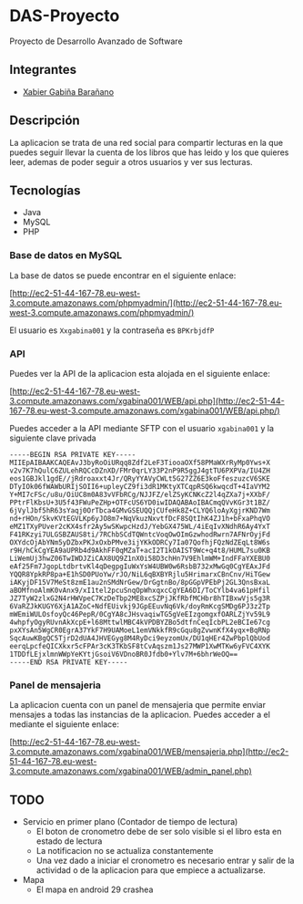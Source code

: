 # DAS-Proyecto

Proyecto de Desarrollo Avanzado de Software

## Integrantes

- [Xabier Gabiña Barañano](https://www.xabierland.com/)

## Descripción

La aplicacion se trata de una red social para compartir lecturas en la que puedes seguir llevar la cuenta de los libros que has leido y los que quieres leer, ademas de poder seguir a otros usuarios y ver sus lecturas.

## Tecnologías

- Java
- MySQL
- PHP

### Base de datos en MySQL

La base de datos se puede encontrar en el siguiente enlace:

[http://ec2-51-44-167-78.eu-west-3.compute.amazonaws.com/phpmyadmin/](http://ec2-51-44-167-78.eu-west-3.compute.amazonaws.com/phpmyadmin/)

El usuario es `Xxgabina001` y la contraseña es `BPKrbjdfP`

### API

Puedes ver la API de la aplicacion esta alojada en el siguiente enlace:

[http://ec2-51-44-167-78.eu-west-3.compute.amazonaws.com/xgabina001/WEB/api.php](http://ec2-51-44-167-78.eu-west-3.compute.amazonaws.com/xgabina001/WEB/api.php/)

Puedes acceder a la API mediante SFTP con el usuario `xgabina001` y la siguiente clave privada

```gpg
-----BEGIN RSA PRIVATE KEY-----
MIIEpAIBAAKCAQEAvJ3byRoOiURqq8Zdf2LeF3TiooaOXf58PMaWXrRyMp0Yws+X
v2v7K7hQulC6ZULehRQCcDZnXD/FMr0qrLY33P2nP9R5ggJ4gtTU6PXPVa/IU4ZH
eos1GBJkl1gdE//jRdroaxxt4Jr/QRyYYAVyCWLt5G27ZZ6E3koFfeszuzcV6SKE
DTyIOk06fWAWbURIjSOII6+upleyCZ9fi3dR1MKtyXTCqpRSQ6kwqcdT+4IaVYM2
Y+MI7cFSc/u8u/OiUC8m0A83vVFbRCg/NJJFZ/elZSyKCNKcZ2l4qZXa7j+XXbF/
PPtrFlKbsU+3U5f43FWuPeZHp+OTFcUS6YD0iwIDAQABAoIBACmqQVvKGr3t1BZ/
6jVylJbf5hR63sYaqj0OrTbca4GMvGSEUQQjCUfeHk8Z+CLYQ6loAyXgjrKND7Wm
nd+rHOn/SkvKVtEGVLKp6yJO8m7+NqVkuzNxvtfDcF8SQtIhK4ZJ1h+bFxaPhqVO
eMZ1TXyPUver2cKX4sfr2Ay5wSKwpcHzdJ/YebGX475WL/4iEqIvXNdhR6Ay4YxT
F41RKzyi7ULGSBZAUS8ti/7RChbSCdTQWntcVoqOwOImGzwhodRwrn7AFNrOyjFd
OXYdcOjAbYNm5yDZbxPKJxOxbPMve3ijYKkODRCy7Ia07QofhjFQzNdZEqLt8W6s
r9H/hCkCgYEA9aUPRb4d9AkhFF0qMZaT+acI2T1kOAIST9Wc+q4t8/HUML7su0KB
LiWemUj3hwZ06TwIWDJZiCAX8UQ9Z1nX0i58D3chHn7V9EhlmWM+IndFFaYXEBU0
eAf25Fm7JgopLtdbrtvKl4qDegpgIuWxYsW4UBW0w6RsbB732xMwGq0CgYEAxJFd
YQQR8YpkRP8pa+E1hSD0PUoYw/rJO/NiL6qBXBYRjlu5HrimarxCBnCnv/HiTGew
iAKyjDF15V7MeSt8zmE1au2nSMdNrGew/DrGgtnBo/8pGGpVPEbPj2GL3QnsBxaL
aBOMfnoAlmK0vAnx9/xI1tel2pcuSnqOpWhxqxcCgYEA6DI/ToCYlb4va61pHfil
JZ7TyW2zlxG2N4rHWVpeC7KzDeTbp2ME8xcSZPjJKfRbfMCHbr8hTIBxwVjs5g3R
6VaRZJkKUGY6XjA1AZoC+NdfEUivkj9JGpEEuvNq6Vk/doyRmKcgSMDg6PJ3z2Tp
mWEmiWULOsfoyQc46PepR/0CgYA8cJHsvaqiwTG5gVeEIzgomgxfOARLZjYv59L9
4whpfyOgyRUvnAkXcpE+l68MttwlMBC4kVPDBYZBo5dtfnCeqIcbPL2eBCIe67cg
pxXYsAn5WgCR0EgrA37YkF7H9UAMoeL1emVNkkfR9cGqu8gZvwnKfX4yqx+BqRNp
SqcAuwKBgQC5TjrD2dUA4JHVEGyg8M4RyDci9eyzomUx/DU1qHEr4ZwPbplQbUod
eerqLpcfeQICXkxr5cFPAr3cK3TKbSF8tCvAqszm1Js27MWP1XwMTKw6yFVC4XYK
1TDDfLEjxlmnWWpYeKYtjGsoiV6VDnoBR0Jfdb0+Ylv7M+6bhrWeOQ==
-----END RSA PRIVATE KEY-----
```

### Panel de mensajeria

La aplicacion cuenta con un panel de mensajeria que permite enviar mensajes a todas las instancias de la aplicacion. Puedes acceder a el mediante el siguiente enlace:

[http://ec2-51-44-167-78.eu-west-3.compute.amazonaws.com/xgabina001/WEB/mensajeria.php](http://ec2-51-44-167-78.eu-west-3.compute.amazonaws.com/xgabina001/WEB/admin_panel.php)

## TODO

- Servicio en primer plano (Contador de tiempo de lectura)
  - El boton de cronometro debe de ser solo visible si el libro esta en estado de lectura
  - La notificacion no se actualiza constantemente
  - Una vez dado a iniciar el cronometro es necesario entrar y salir de la actividad o de la aplicacion para que empiece a actualizarse.
- Mapa
  - El mapa en android 29 crashea
